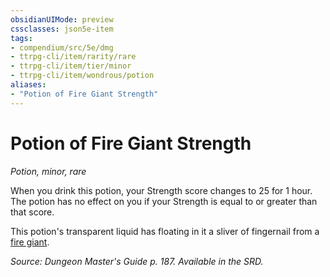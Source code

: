```yaml
---
obsidianUIMode: preview
cssclasses: json5e-item
tags:
- compendium/src/5e/dmg
- ttrpg-cli/item/rarity/rare
- ttrpg-cli/item/tier/minor
- ttrpg-cli/item/wondrous/potion
aliases: 
- "Potion of Fire Giant Strength"
---
```

# Potion of Fire Giant Strength
*Potion, minor, rare*  


When you drink this potion, your Strength score changes to 25 for 1 hour. The potion has no effect on you if your Strength is equal to or greater than that score.

This potion's transparent liquid has floating in it a sliver of fingernail from a [fire giant](/3-Mechanics/CLI/bestiary/giant/fire-giant.md).

*Source: Dungeon Master's Guide p. 187. Available in the SRD.*